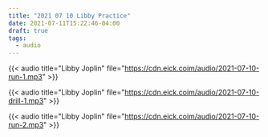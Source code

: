 ```yaml
---
title: "2021 07 10 Libby Practice"
date: 2021-07-11T15:22:46-04:00
draft: true
tags: 
  - audio
---
```


{{< audio title="Libby Joplin" file="https://cdn.eick.coim/audio/2021-07-10-run-1.mp3" >}}

{{< audio title="Libby Joplin" file="https://cdn.eick.coim/audio/2021-07-10-drill-1.mp3" >}}

{{< audio title="Libby Joplin" file="https://cdn.eick.coim/audio/2021-07-10-run-2.mp3" >}}

